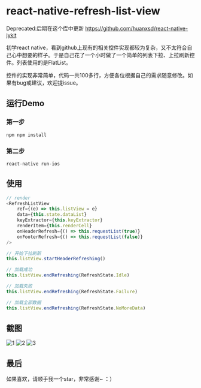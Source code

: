 # react-native-refresh-list-view

Deprecated:后期在这个库中更新
https://github.com/huanxsd/react-native-jykit

初学react native，看到github上现有的相关控件实现都较为复杂，又不太符合自己心中想要的样子。于是自己花了一个小时做了一个简单的列表下拉、上拉刷新控件。列表使用的是FlatList。

控件的实现非常简单，代码一共100多行，方便各位根据自己的需求随意修改。如果有bug或建议，欢迎提issue。

## 运行Demo

### 第一步
```
npm npm install
```

### 第二步
```
react-native run-ios
```

## 使用

```` javascript
// render
<RefreshListView
    ref={(e) => this.listView = e}
    data={this.state.dataList}
    keyExtractor={this.keyExtractor}
    renderItem={this.renderCell}
    onHeaderRefresh={() => this.requestList(true)}
    onFooterRefresh={() => this.requestList(false)}
/>

// 开始下拉刷新
this.listView.startHeaderRefreshing()

// 加载成功
this.listView.endRefreshing(RefreshState.Idle)

// 加载失败
this.listView.endRefreshing(RefreshState.Failure)

// 加载全部数据
this.listView.endRefreshing(RefreshState.NoMoreData)

````

## 截图

<img src="https://github.com/huanxsd/react-native-refresh-list-view/blob/master/screen_shot/1.png" alt="1" title="1">
<img src="https://github.com/huanxsd/react-native-refresh-list-view/blob/master/screen_shot/2.png" alt="2" title="2">
<img src="https://github.com/huanxsd/react-native-refresh-list-view/blob/master/screen_shot/3.png" alt="3" title="3">

## 最后

如果喜欢，请顺手我一个star，非常感谢~  ：）
